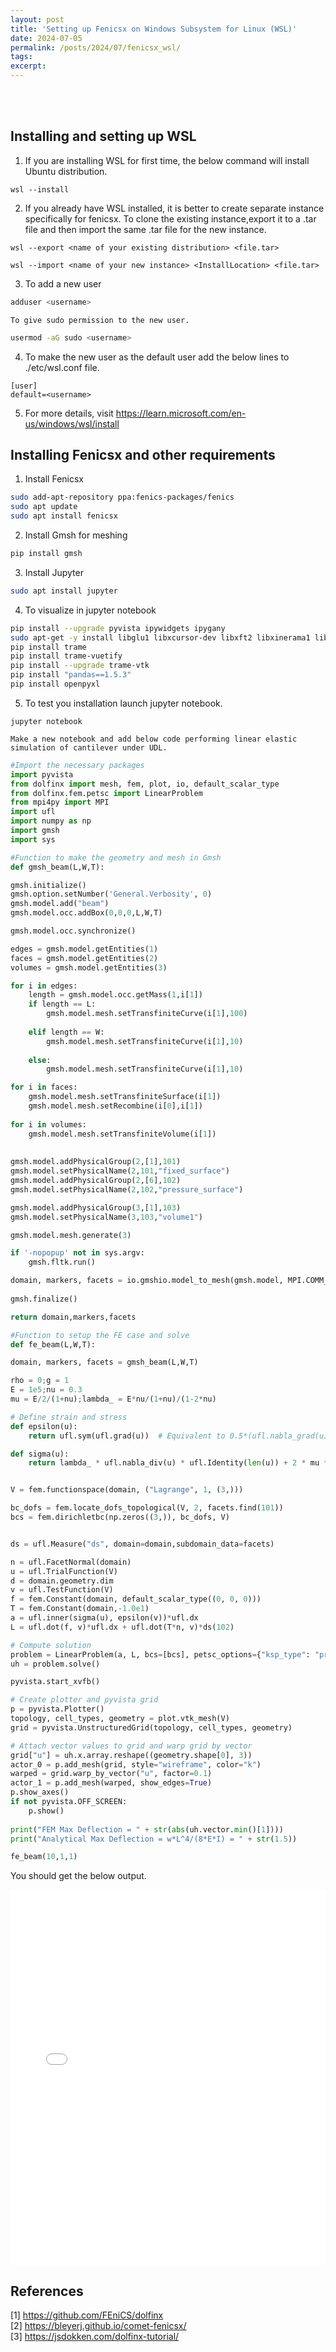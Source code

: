 ```yaml
---
layout: post
title: 'Setting up Fenicsx on Windows Subsystem for Linux (WSL)'
date: 2024-07-05
permalink: /posts/2024/07/fenicsx_wsl/
tags:
excerpt: 
---
```

<br><br>

## Installing and setting up WSL

1. If you are installing WSL for first time, the below command will install Ubuntu distribution.
```shell
wsl --install
```
2. If you already have WSL installed, it is better to create separate instance specifically for fenicsx. To clone the existing instance,export it to a .tar file and then import the same .tar file for the new instance.
```shell
wsl --export <name of your existing distribution> <file.tar>
```

```shell
wsl --import <name of your new instance> <InstallLocation> <file.tar>
```
3. To add a new user
```bash
adduser <username>
```
    To give sudo permission to the new user.
```bash
usermod -aG sudo <username>
```

4. To make the new user as the default user add the below lines to ./etc/wsl.conf file.
```
[user]
default=<username>
```

5. For more details, visit <https://learn.microsoft.com/en-us/windows/wsl/install>


## Installing Fenicsx and other requirements

1. Install Fenicsx
```bash
sudo add-apt-repository ppa:fenics-packages/fenics
sudo apt update
sudo apt install fenicsx
```

2. Install Gmsh for meshing
```bash
pip install gmsh
```

3. Install Jupyter
```bash
sudo apt install jupyter
```

4. To visualize in jupyter notebook
```bash
pip install --upgrade pyvista ipywidgets ipygany
sudo apt-get -y install libglu1 libxcursor-dev libxft2 libxinerama1 libfltk1.3-dev libfreetype6-dev libgl1-mesa-dev libgl1-mesa-glx xvfb
pip install trame
pip install trame-vuetify
pip install --upgrade trame-vtk
pip install "pandas==1.5.3"
pip install openpyxl

```


5. To test you installation launch jupyter notebook.
```shell
jupyter notebook
```
    Make a new notebook and add below code performing linear elastic simulation of cantilever under UDL.

```python
#Import the necessary packages
import pyvista
from dolfinx import mesh, fem, plot, io, default_scalar_type
from dolfinx.fem.petsc import LinearProblem
from mpi4py import MPI
import ufl
import numpy as np
import gmsh
import sys
```

```python
#Function to make the geometry and mesh in Gmsh
def gmsh_beam(L,W,T):

gmsh.initialize()
gmsh.option.setNumber('General.Verbosity', 0)
gmsh.model.add("beam")
gmsh.model.occ.addBox(0,0,0,L,W,T)

gmsh.model.occ.synchronize()

edges = gmsh.model.getEntities(1)
faces = gmsh.model.getEntities(2)
volumes = gmsh.model.getEntities(3)

for i in edges:
    length = gmsh.model.occ.getMass(1,i[1])
    if length == L:
        gmsh.model.mesh.setTransfiniteCurve(i[1],100)
        
    elif length == W:
        gmsh.model.mesh.setTransfiniteCurve(i[1],10)
        
    else:
        gmsh.model.mesh.setTransfiniteCurve(i[1],10)

for i in faces:
    gmsh.model.mesh.setTransfiniteSurface(i[1])
    gmsh.model.mesh.setRecombine(i[0],i[1])
    
for i in volumes:
    gmsh.model.mesh.setTransfiniteVolume(i[1])
    
    
gmsh.model.addPhysicalGroup(2,[1],101)
gmsh.model.setPhysicalName(2,101,"fixed_surface")
gmsh.model.addPhysicalGroup(2,[6],102)
gmsh.model.setPhysicalName(2,102,"pressure_surface")

gmsh.model.addPhysicalGroup(3,[1],103)
gmsh.model.setPhysicalName(3,103,"volume1")

gmsh.model.mesh.generate(3)

if '-nopopup' not in sys.argv:
    gmsh.fltk.run()

domain, markers, facets = io.gmshio.model_to_mesh(gmsh.model, MPI.COMM_WORLD, 0, gdim=3)
    
gmsh.finalize()

return domain,markers,facets
```

```python
#Function to setup the FE case and solve
def fe_beam(L,W,T):

domain, markers, facets = gmsh_beam(L,W,T)

rho = 0;g = 1
E = 1e5;nu = 0.3
mu = E/2/(1+nu);lambda_ = E*nu/(1+nu)/(1-2*nu)

# Define strain and stress
def epsilon(u):
    return ufl.sym(ufl.grad(u))  # Equivalent to 0.5*(ufl.nabla_grad(u) + ufl.nabla_grad(u).T)

def sigma(u):
    return lambda_ * ufl.nabla_div(u) * ufl.Identity(len(u)) + 2 * mu * epsilon(u)


V = fem.functionspace(domain, ("Lagrange", 1, (3,)))

bc_dofs = fem.locate_dofs_topological(V, 2, facets.find(101))
bcs = fem.dirichletbc(np.zeros((3,)), bc_dofs, V)


ds = ufl.Measure("ds", domain=domain,subdomain_data=facets)

n = ufl.FacetNormal(domain)
u = ufl.TrialFunction(V)
d = domain.geometry.dim
v = ufl.TestFunction(V)
f = fem.Constant(domain, default_scalar_type((0, 0, 0)))
T = fem.Constant(domain,-1.0e1)
a = ufl.inner(sigma(u), epsilon(v))*ufl.dx
L = ufl.dot(f, v)*ufl.dx + ufl.dot(T*n, v)*ds(102)

# Compute solution
problem = LinearProblem(a, L, bcs=[bcs], petsc_options={"ksp_type": "preonly", "pc_type": "lu"})
uh = problem.solve()

pyvista.start_xvfb()

# Create plotter and pyvista grid
p = pyvista.Plotter()
topology, cell_types, geometry = plot.vtk_mesh(V)
grid = pyvista.UnstructuredGrid(topology, cell_types, geometry)

# Attach vector values to grid and warp grid by vector
grid["u"] = uh.x.array.reshape((geometry.shape[0], 3))
actor_0 = p.add_mesh(grid, style="wireframe", color="k")
warped = grid.warp_by_vector("u", factor=0.1)
actor_1 = p.add_mesh(warped, show_edges=True)
p.show_axes()
if not pyvista.OFF_SCREEN:
    p.show()
    
print("FEM Max Deflection = " + str(abs(uh.vector.min()[1])))
print("Analytical Max Deflection = w*L^4/(8*E*I) = " + str(1.5))
```

```python
fe_beam(10,1,1)
```

You should get the below output. 

<iframe src="{{ '/assets/fenicsx_plots/beam.html' | relative_url }}" width="100%" height="600px" style="border:none;"></iframe>


## References

[1] <https://github.com/FEniCS/dolfinx>  
[2] <https://bleyerj.github.io/comet-fenicsx/>  
[3] <https://jsdokken.com/dolfinx-tutorial/>  